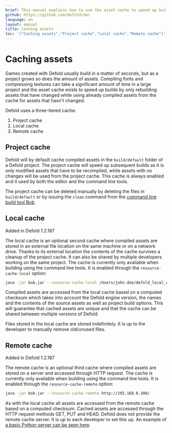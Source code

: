```yaml
---
brief: This manual explains how to use the asset cache to speed up builds.
github: https://github.com/defold/doc
language: en
layout: manual
title: Caching assets
toc: '["Caching assets","Project cache","Local cache","Remote cache"]'
---
```


# Caching assets

Games created with Defold usually build in a matter of seconds, but as a project grows so does the amount of assets. Compiling fonts and compressing textures can take a significant amount of time in a large project and the asset cache exists to speed up builds by only rebuilding assets that have changed while using already compiled assets from the cache for assets that hasn't changed.

Defold uses a three-tiered cache:

1. Project cache
2. Local cache
3. Remote cache


## Project cache

Defold will by default cache compiled assets in the `build/default` folder of a Defold project. The project cache will speed up subsequent builds as it is only modified assets that have to be recompiled, while assets with no changes will be used from the project cache. This cache is always enabled and it used by both the editor and the command line tools.

The project cache can be deleted manually by deleting the files in `build/default` or by issuing the `clean` command from the [command line build tool Bob](/manuals/bob).


## Local cache

Added in Defold 1.2.187

The local cache is an optional second cache where compiled assets are stored in an external file location on the same machine or on a network drive. Thanks to its external location the contents of the cache survives a cleanup of the project cache. It can also be shared by multiple developers working on the same project. The cache is currently only available when building using the command line tools. It is enabled through the `resource-cache-local` option:

```sh
java -jar bob.jar --resource-cache-local /Users/john.doe/defold_local_cache
```

Compiled assets are accessed from the local cache based on a computed checksum which takes into account the Defold engine version, the names and the contents of the source assets as well as project build options. This will guarantee that cached assets are unique and that the cache can be shared between multiple versions of Defold.

<div class='sidenote' markdown='1'>
Files stored in the local cache are stored indefinitely. It is up to the developer to manually remove old/unused files.
</div>


## Remote cache

Added in Defold 1.2.187

The remote cache is an optional third cache where compiled assets are stored on a server and accessed through HTTP request. The cache is currently only available when building using the command line tools. It is enabled through the `resource-cache-remote` option:

```sh
java -jar bob.jar --resource-cache-remote http://192.168.0.100/
```

As with the local cache all assets are accessed from the remote cache based on a computed checksum. Cached assets are accessed through the HTTP request methods GET, PUT and HEAD. Defold does not provide the remote cache server. It is up to each developer to set this up. An example of [a basic Python server can be seen here](https://github.com/britzl/httpserver-python).